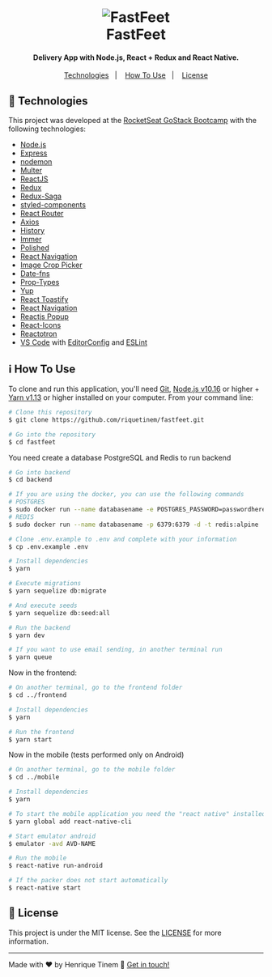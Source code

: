 <h1 align="center">
    <img alt="FastFeet" src="https://raw.githubusercontent.com/Rocketseat/bootcamp-gostack-desafio-02/master/.github/logo.png" />
    <br>
    FastFeet
</h1>

<h4 align="center">
  Delivery App with Node.js, React + Redux and React Native.
</h4>

<p align="center">
  <a href="#rocket-technologies">Technologies</a>&nbsp;&nbsp;&nbsp;|&nbsp;&nbsp;&nbsp;
  <a href="#information_source-how-to-use">How To Use</a>&nbsp;&nbsp;&nbsp;|&nbsp;&nbsp;&nbsp;
  <a href="#memo-license">License</a>
</p>

## :rocket: Technologies

This project was developed at the [RocketSeat GoStack Bootcamp](https://rocketseat.com.br/bootcamp) with the following technologies:

-  [Node.js][nodejs]
-  [Express](https://expressjs.com/)
-  [nodemon](https://github.com/remy/nodemon)
-  [Multer](https://github.com/expressjs/multer)
-  [ReactJS](https://reactjs.org/)
-  [Redux](https://redux.js.org/)
-  [Redux-Saga](https://redux-saga.js.org/)
-  [styled-components](https://www.styled-components.com/)
-  [React Router](https://github.com/ReactTraining/react-router)
-  [Axios](https://github.com/axios/axios)
-  [History](https://www.npmjs.com/package/history)
-  [Immer](https://github.com/immerjs/immer)
-  [Polished](https://polished.js.org/)
-  [React Navigation](https://reactnavigation.org/)
-  [Image Crop Picker](https://github.com/ivpusic/react-native-image-crop-picker)
-  [Date-fns](https://date-fns.org/)
-  [Prop-Types](https://github.com/facebook/prop-types)
-  [Yup](https://github.com/jquense/yup)
-  [React Toastify](https://github.com/fkhadra/react-toastify)
-  [React Navigation](https://reactnavigation.org/)
-  [Reactjs Popup](https://github.com/yjose/reactjs-popup)
-  [React-Icons](https://react-icons.netlify.com/)
-  [Reactotron](https://infinite.red/reactotron)
-  [VS Code][vc] with [EditorConfig][vceditconfig] and [ESLint][vceslint]

## :information_source: How To Use

To clone and run this application, you'll need [Git](https://git-scm.com), [Node.js v10.16][nodejs] or higher + [Yarn v1.13][yarn] or higher installed on your computer. From your command line:

```bash
# Clone this repository
$ git clone https://github.com/riquetinem/fastfeet.git

# Go into the repository
$ cd fastfeet
```
You need create a database PostgreSQL and Redis to run backend

```bash
# Go into backend
$ cd backend

# If you are using the docker, you can use the following commands
# POSTGRES
$ sudo docker run --name databasename -e POSTGRES_PASSWORD=passwordhere -p 5432:5432 -d postgres
# REDIS
$ sudo docker run --name databasename -p 6379:6379 -d -t redis:alpine

# Clone .env.example to .env and complete with your information
$ cp .env.example .env

# Install dependencies
$ yarn

# Execute migrations
$ yarn sequelize db:migrate

# And execute seeds
$ yarn sequelize db:seed:all

# Run the backend
$ yarn dev

# If you want to use email sending, in another terminal run
$ yarn queue
```

Now in the frontend:
```bash
# On another terminal, go to the frontend folder
$ cd ../frontend

# Install dependencies
$ yarn

# Run the frontend
$ yarn start
```

Now in the mobile (tests performed only on Android)
```bash
# On another terminal, go to the mobile folder
$ cd ../mobile

# Install dependencies
$ yarn 

# To start the mobile application you need the "react native" installed globally
$ yarn global add react-native-cli

# Start emulator android
$ emulator -avd AVD-NAME

# Run the mobile 
$ react-native run-android

# If the packer does not start automatically
$ react-native start
```

## :memo: License
This project is under the MIT license. See the [LICENSE](https://github.com/riquetinem/FastFeet/blob/master/LICENSE) for more information.

---

Made with ♥ by Henrique Tinem :wave: [Get in touch!](https://www.linkedin.com/in/henrique-tinem/)

[nodejs]: https://nodejs.org/
[yarn]: https://yarnpkg.com/
[vc]: https://code.visualstudio.com/
[vceditconfig]: https://marketplace.visualstudio.com/items?itemName=EditorConfig.EditorConfig
[vceslint]: https://marketplace.visualstudio.com/items?itemName=dbaeumer.vscode-eslint
